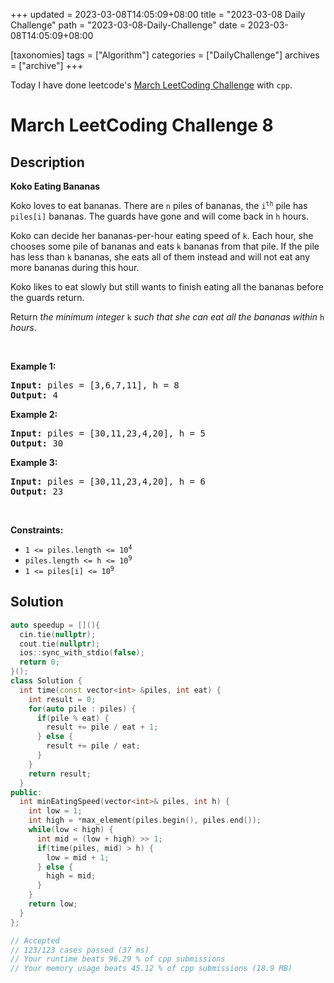 +++
updated = 2023-03-08T14:05:09+08:00
title = "2023-03-08 Daily Challenge"
path = "2023-03-08-Daily-Challenge"
date = 2023-03-08T14:05:09+08:00

[taxonomies]
tags = ["Algorithm"]
categories = ["DailyChallenge"]
archives = ["archive"]
+++

Today I have done leetcode's [March LeetCoding Challenge](https://leetcode.com/problems/koko-eating-bananas/) with `cpp`.

<!-- more -->

# March LeetCoding Challenge 8

## Description

**Koko Eating Bananas**

<p>Koko loves to eat bananas. There are <code>n</code> piles of bananas, the <code>i<sup>th</sup></code> pile has <code>piles[i]</code> bananas. The guards have gone and will come back in <code>h</code> hours.</p>

<p>Koko can decide her bananas-per-hour eating speed of <code>k</code>. Each hour, she chooses some pile of bananas and eats <code>k</code> bananas from that pile. If the pile has less than <code>k</code> bananas, she eats all of them instead and will not eat any more bananas during this hour.</p>

<p>Koko likes to eat slowly but still wants to finish eating all the bananas before the guards return.</p>

<p>Return <em>the minimum integer</em> <code>k</code> <em>such that she can eat all the bananas within</em> <code>h</code> <em>hours</em>.</p>

<p>&nbsp;</p>
<p><strong class="example">Example 1:</strong></p>

<pre>
<strong>Input:</strong> piles = [3,6,7,11], h = 8
<strong>Output:</strong> 4
</pre>

<p><strong class="example">Example 2:</strong></p>

<pre>
<strong>Input:</strong> piles = [30,11,23,4,20], h = 5
<strong>Output:</strong> 30
</pre>

<p><strong class="example">Example 3:</strong></p>

<pre>
<strong>Input:</strong> piles = [30,11,23,4,20], h = 6
<strong>Output:</strong> 23
</pre>

<p>&nbsp;</p>
<p><strong>Constraints:</strong></p>

<ul>
	<li><code>1 &lt;= piles.length &lt;= 10<sup>4</sup></code></li>
	<li><code>piles.length &lt;= h &lt;= 10<sup>9</sup></code></li>
	<li><code>1 &lt;= piles[i] &lt;= 10<sup>9</sup></code></li>
</ul>


## Solution

``` cpp
auto speedup = [](){
  cin.tie(nullptr);
  cout.tie(nullptr);
  ios::sync_with_stdio(false);
  return 0;
}();
class Solution {
  int time(const vector<int> &piles, int eat) {
    int result = 0;
    for(auto pile : piles) {
      if(pile % eat) {
        result += pile / eat + 1;
      } else {
        result += pile / eat;
      }
    }
    return result;
  }
public:
  int minEatingSpeed(vector<int>& piles, int h) {
    int low = 1;
    int high = *max_element(piles.begin(), piles.end());
    while(low < high) {
      int mid = (low + high) >> 1;
      if(time(piles, mid) > h) {
        low = mid + 1;
      } else {
        high = mid;
      }
    }
    return low;
  }
};

// Accepted
// 123/123 cases passed (37 ms)
// Your runtime beats 96.29 % of cpp submissions
// Your memory usage beats 45.12 % of cpp submissions (18.9 MB)
```
